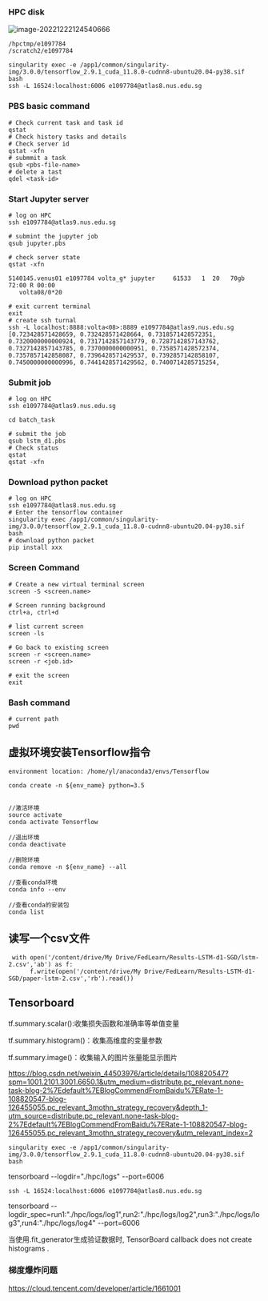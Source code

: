 

### HPC disk

![image-20221222124540666](/home/yl/.config/Typora/typora-user-images/image-20221222124540666.png)

```shell
/hpctmp/e1097784
/scratch2/e1097784
```

```
singularity exec -e /app1/common/singularity-img/3.0.0/tensorflow_2.9.1_cuda_11.8.0-cudnn8-ubuntu20.04-py38.sif bash
ssh -L 16524:localhost:6006 e1097784@atlas8.nus.edu.sg
```



### PBS basic command

```shell
# Check current task and task id
qstat
# Check history tasks and details
# Check server id
qstat -xfn
# submmit a task
qsub <pbs-file-name>
# delete a tast
qdel <task-id>

```



### Start Jupyter server

```shell
# log on HPC
ssh e1097784@atlas9.nus.edu.sg

# submint the jupyter job
qsub jupyter.pbs

# check server state
qstat -xfn

5140145.venus01 e1097784 volta_g* jupyter     61533   1  20   70gb 72:00 R 00:00
   volta08/0*20

# exit current terminal
exit
# create ssh turnal
ssh -L localhost:8888:volta<08>:8889 e1097784@atlas9.nus.edu.sg
[0.723428571428659, 0.732428571428664, 0.7318571428572351, 0.7320000000000924, 0.7317142857143779, 0.7287142857143762, 0.7327142857143785, 0.7370000000000951, 0.7358571428572374, 0.7357857142858087, 0.7396428571429537, 0.7392857142858107, 0.7450000000000996, 0.7441428571429562, 0.7400714285715254,
```



### Submit job

```shell
# log on HPC
ssh e1097784@atlas9.nus.edu.sg

cd batch_task

# submit the job
qsub lstm_d1.pbs
# Check status
qstat
qstat -xfn
```



### Download python packet

```shell
# log on HPC
ssh e1097784@atlas8.nus.edu.sg
# Enter the tensorflow container
singularity exec /app1/common/singularity-img/3.0.0/tensorflow_2.9.1_cuda_11.8.0-cudnn8-ubuntu20.04-py38.sif bash
# download python packet
pip install xxx

```



### Screen Command

```shell
# Create a new virtual terminal screen
screen -S <screen.name>

# Screen running background
ctrl+a, ctrl+d

# list current screen
screen -ls

# Go back to existing screen
screen -r <screen.name>
screen -r <job.id>

# exit the screen
exit
```



### Bash command

```shell
# current path
pwd

```

## 虚拟环境安装Tensorflow指令

```
environment location: /home/yl/anaconda3/envs/Tensorflow

conda create -n ${env_name} python=3.5


//激活环境
source activate 
conda activate Tensorflow
 
//退出环境
conda deactivate
 
//删除环境
conda remove -n ${env_name} --all
 
//查看conda环境
conda info --env
 
//查看conda的安装包
conda list

```

## 读写一个csv文件

```
 with open('/content/drive/My Drive/FedLearn/Results-LSTM-d1-SGD/lstm-2.csv','ab') as f:
      f.write(open('/content/drive/My Drive/FedLearn/Results-LSTM-d1-SGD/paper-lstm-2.csv','rb').read())
```

## Tensorboard

tf.summary.scalar():收集损失函数和准确率等单值变量

tf.summary.histogram()：收集高维度的变量参数

tf.summary.image()：收集输入的图片张量能显示图片

https://blog.csdn.net/weixin_44503976/article/details/108820547?spm=1001.2101.3001.6650.1&utm_medium=distribute.pc_relevant.none-task-blog-2%7Edefault%7EBlogCommendFromBaidu%7ERate-1-108820547-blog-126455055.pc_relevant_3mothn_strategy_recovery&depth_1-utm_source=distribute.pc_relevant.none-task-blog-2%7Edefault%7EBlogCommendFromBaidu%7ERate-1-108820547-blog-126455055.pc_relevant_3mothn_strategy_recovery&utm_relevant_index=2

`singularity exec -e /app1/common/singularity-img/3.0.0/tensorflow_2.9.1_cuda_11.8.0-cudnn8-ubuntu20.04-py38.sif bash`

tensorboard --logdir="./hpc/logs" --port=6006

`ssh -L 16524:localhost:6006 e1097784@atlas8.nus.edu.sg`

tensorboard --logdir_spec=run1:"./hpc/logs/log1",run2:"./hpc/logs/log2",run3:"./hpc/logs/log3",run4:"./hpc/logs/log4" --port=6006



当使用.fit_generator生成验证数据时, TensorBoard callback does not create histograms .


### 梯度爆炸问题

https://cloud.tencent.com/developer/article/1661001
